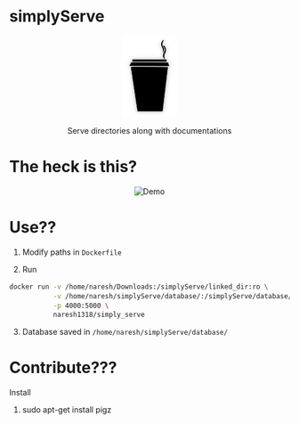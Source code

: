 # simplyServe

<p align=center>
    <img src="https://raw.githubusercontent.com/Naresh1318/simplyServe/master/static/img/icon.png?token=ADHNPQPRG4VR55RPZ7REC3K5GI5YE" alt="simplyServe" width=20%/>
    <p align="center"> Serve directories along with documentations </p>
</p>

# The heck is this?

<p align=center>
    <img src="https://github.com/Naresh1318/simplyServe/raw/master/static/img/demo.gif" alt="Demo"/>
</p>

# Use??

1. Modify paths in `Dockerfile`

2. Run
```bash
docker run -v /home/naresh/Downloads:/simplyServe/linked_dir:ro \
           -v /home/naresh/simplyServe/database/:/simplyServe/database/ \
           -p 4000:5000 \
           naresh1318/simply_serve
```

3. Database saved in `/home/naresh/simplyServe/database/`

# Contribute???


Install
1. sudo apt-get install pigz